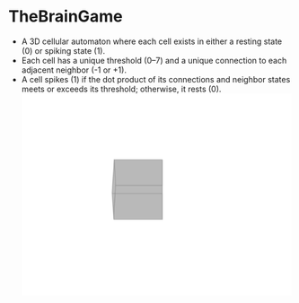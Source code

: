 # TheBrainGame
- A 3D cellular automaton where each cell exists in either a resting state (0) or spiking state (1).
- Each cell has a unique threshold (0–7) and a unique connection to each adjacent neighbor (-1 or +1).
- A cell spikes (1) if the dot product of its connections and neighbor states meets or exceeds its threshold; otherwise, it rests (0).
![Current Progress](output.gif)
